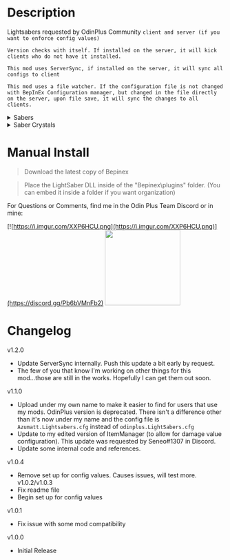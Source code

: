 # Description

Lightsabers requested by OdinPlus Community `client and server (if you want to enforce config values)`

`Version checks with itself. If installed on the server, it will kick clients who do not have it installed.`

`This mod uses ServerSync, if installed on the server, it will sync all configs to client`

`This mod uses a file watcher. If the configuration file is not changed with BepInEx Configuration manager, but changed in the file directly on the server, upon file save, it will sync the changes to all clients.`



<details><summary>Sabers</summary>

`Prefab name(s): LightSaber_{ColorName}`

`Crafting Table: Forge (Level 3)`

#### Requirements (Configurable!):

`SaberCrystal_{ColorName} (20)`

`Silver (40)`

`Iron (20)`

### Colors

```
Red, Green, Blue, Pink, Purple, Dark, Orange
```

</details>

<details><summary>Saber Crystals</summary>

`Prefab name(s): SaberCrystal_{ColorName}`

`Crafting Table: Forge (Level 3)`

#### Requirements (Configurable!):

`Crystal (50)`
</details>

# Manual Install

> Download the latest copy of Bepinex

> Place the LightSaber DLL inside of the "Bepinex\plugins\" folder. (You can embed it inside a folder if you want
> organization)

For Questions or Comments, find me in the Odin Plus Team Discord or in mine:

[![https://i.imgur.com/XXP6HCU.png](https://i.imgur.com/XXP6HCU.png)](https://discord.gg/Pb6bVMnFb2)
<a href="https://discord.gg/pdHgy6Bsng"><img src="https://i.imgur.com/Xlcbmm9.png" href="https://discord.gg/pdHgy6Bsng" width="175" height="175"></a>

# Changelog

v1.2.0
- Update ServerSync internally. Push this update a bit early by request.
- The few of you that know I'm working on other things for this mod...those are still in the works. Hopefully I can get them out soon.

v1.1.0

- Upload under my own name to make it easier to find for users that use my mods. OdinPlus version is deprecated. There
  isn't a difference other than it's now under my name and the config file is `Azumatt.Lightsabers.cfg` instead
  of `odinplus.LightSabers.cfg`
- Update to my edited version of ItemManager (to allow for damage value configuration). This update was requested by
  Seneo#1307 in Discord.
- Update some internal code and references.

v1.0.4

- Remove set up for config values. Causes issues, will test more.
  v1.0.2/v1.0.3
- Fix readme file
- Begin set up for config values

v1.0.1

- Fix issue with some mod compatibility

v1.0.0

- Initial Release
